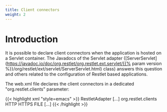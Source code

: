 ```yaml
---
title: Client connectors
weight: 2
---
```

# Introduction

It is possible to declare client connectors when the application is
hosted on a Servlet container. The Javadocs of the Servlet adapter
([ServerServlet](https://javadoc.io/doc/org.restlet/org.restlet.ext.servlet/{{% param version %}}/org/restlet/ext/servlet/ServerServlet.html)
class) answers this question and others related to the configuration of
Restlet based applications.

The web.xml file declares the client connectors in a dedicated
"org.restlet.clients" parameter:

{{< highlight xml "style=emacs" >}}<servlet>
    <servlet-name>RestletAdapter</servlet-name>
    [...]
    <!-- List of supported client protocols (Optional - Only in mode 3) -->
    <init-param>
        <param-name>org.restlet.clients</param-name>
        <param-value>HTTP HTTPS FILE</param-value>
    </init-param>
    [...]
</servlet>
{{< /highlight >}}
